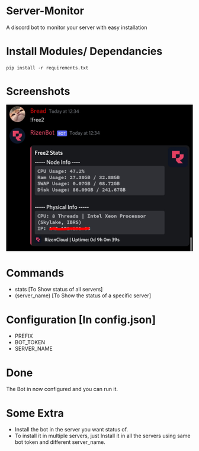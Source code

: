 # Server-Monitor
A discord bot to monitor your server with easy installation

# Install Modules/ Dependancies
```
pip install -r requirements.txt
```




# Screenshots 

 ![Screenshot1](https://github.com/BreadCatto/Server-Monitor/raw/main/screenshot1.jpg)

# Commands

* stats [To Show status of all servers]
* (server_name) [To Show the status of a specific server]

# Configuration [In config.json]

* PREFIX
* BOT_TOKEN
* SERVER_NAME

# Done

The Bot in now configured and you can run it.

# Some Extra
* Install the bot in the server you want status of.
* To install it in multiple servers, just Install it in all the servers using same bot token and different server_name.

